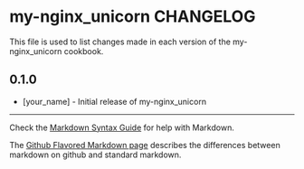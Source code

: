 my-nginx_unicorn CHANGELOG
==========================

This file is used to list changes made in each version of the my-nginx_unicorn cookbook.

0.1.0
-----
- [your_name] - Initial release of my-nginx_unicorn

- - -
Check the [Markdown Syntax Guide](http://daringfireball.net/projects/markdown/syntax) for help with Markdown.

The [Github Flavored Markdown page](http://github.github.com/github-flavored-markdown/) describes the differences between markdown on github and standard markdown.
